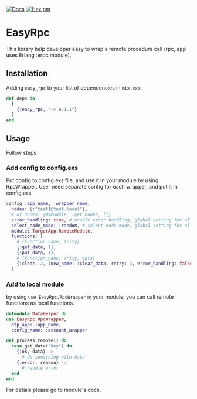 [![Docs](https://img.shields.io/badge/api-docs-green.svg?style=flat)](https://hexdocs.pm/easy_rpc)
[![Hex.pm](https://img.shields.io/hexpm/v/easy_rpc.svg?style=flat&color=blue)](https://hex.pm/packages/easy_rpc)

# EasyRpc

This library help developer easy to wrap a remote procedure call (rpc, app uses Erlang :erpc module).

## Installation

Adding `easy_rpc` to your list of dependencies in `mix.exs`:

```elixir
def deps do
  [
    {:easy_rpc, "~> 0.1.1"}
  ]
end
```

## Usage

Follow steps

### Add config to config.exs

Put config to config.exs file, and use it in your module by using RpcWrapper.
User need separate config for each wrapper, and put it in config.exs

```Elixir
config :app_name, :wrapper_name,
  nodes: [:"test1@test.local"],
  # or nodes: {MyModule, :get_nodes, []}
  error_handling: true, # enable error handling, global setting for all functions.
  select_node_mode: :random, # select node mode, global setting for all functions.
  module: TargetApp.RemoteModule,
  functions: [
    # {function_name, arity}
    {:get_data, 1},
    {:put_data, 1},
    # {function_name, arity, opts}
    {:clear, 2, [new_name: :clear_data, retry: 3, error_handling: false]},
  ]
```

### Add to local module

by using `use EasyRpc.RpcWrapper` in your module, you can call remote functions as local functions.

```Elixir
defmodule DataHelper do
use EasyRpc.RpcWrapper,
  otp_app: :app_name,
  config_name: :account_wrapper

def process_remote() do
  case get_data("key") do
    {:ok, data} ->
      # do something with data
    {:error, reason} ->
      # handle error
  end
end
```

For details please go to module's docs.
